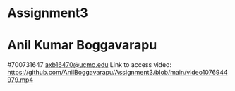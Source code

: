 # Assignment3
# Anil Kumar Boggavarapu
#700731647
axb16470@ucmo.edu
Link to access video: https://github.com/AnilBoggavarapu/Assignment3/blob/main/video1076944979.mp4
